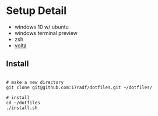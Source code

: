 Setup Detail
===================

- windows 10 w/ ubuntu 
- windows terminal preview 
- zsh
- [volta](https://volta.sh)

Install 
--------------------------------------
```shell script

# make a new directory
git clone git@github.com:17radf/dotfiles.git ~/dotfiles/

# install 
cd ~/dotfiles
./install.sh

```
